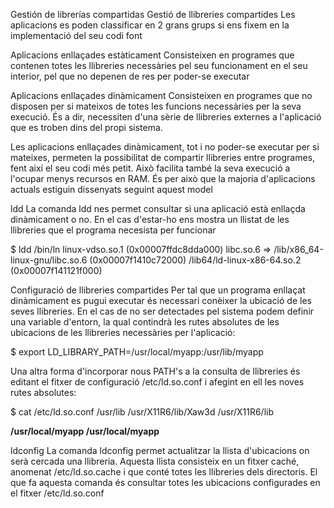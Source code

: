 
Gestión de librerías compartidas
Gestió de llibreries compartides
Les aplicacions es poden classificar en 2 grans grups si ens fixem en la implementació del seu codi font

Aplicacions enllaçades estàticament
Consisteixen en programes que contenen totes les llibreries necessàries pel seu funcionament en el seu interior, pel que no depenen de res per poder-se executar

Aplicacions enllaçades dinàmicament
Consisteixen en programes que no disposen per si mateixos de totes les funcions necessàries per la seva execució. És a dir, necessiten d'una sèrie de llibreries externes a l'aplicació que es troben dins del propi sistema.

Les aplicacions enllaçades dinàmicament, tot i no poder-se executar per si mateixes, permeten la possibilitat de compartir llibreries entre programes, fent així el seu codi més petit. Això facilita també la seva execució a l'ocupar menys recursos en RAM. És per això que la majoria d'aplicacions actuals estiguin dissenyats seguint aquest model

ldd
La comanda ldd nes permet consultar si una aplicació està enllaçda dinàmicament o no. En el cas d'estar-ho ens mostra un llistat de les llibreries que el programa necesista per funcionar

$ ldd /bin/ln
    linux-vdso.so.1 (0x00007ffdc8dda000)
    libc.so.6 => /lib/x86_64-linux-gnu/libc.so.6 (0x00007f1410c72000)
    /lib64/ld-linux-x86-64.so.2 (0x00007f141121f000)





Configuració de llibreries compartides
Per tal que un programa enllaçat dinàmicament es pugui executar és necessari conèixer la ubicació de les seves llibreries. En el cas de no ser detectades pel sistema podem definir una variable d'entorn, la qual contindrà les rutes absolutes de les ubicacions de les llibreries necessàries per l'aplicació:

$ export LD_LIBRARY_PATH=/usr/local/myapp:/usr/lib/myapp





Una altra forma d'incorporar nous PATH's a la consulta de llibreries és editant el fitxer de configuració /etc/ld.so.conf i afegint en ell les noves rutes absolutes:

$ cat /etc/ld.so.conf
/usr/lib
/usr/X11R6/lib/Xaw3d
/usr/X11R6/lib

**/usr/local/myapp
/usr/local/myapp**





ldconfig
La comanda ldconfig permet actualitzar la llista d'ubicacions on serà cercada una llibreria. Aquesta llista consisteix en un fitxer caché, anomenat /etc/ld.so.cache i que conté totes les llibreries dels directoris. El que fa aquesta comanda és consultar totes les ubicacions configurades en el fitxer /etc/ld.so.conf


